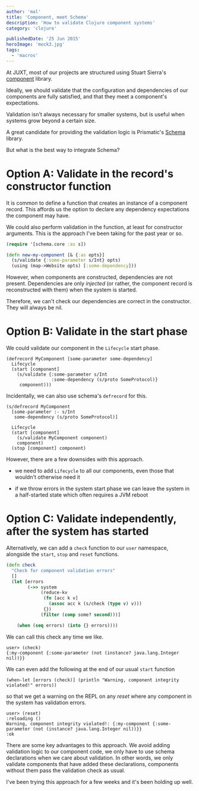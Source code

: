```yaml
---
author: 'mal'
title: 'Component, meet Schema'
description: 'How to validate Clojure component systems'
category: 'clojure'

publishedDate: '25 Jun 2015'
heroImage: 'mock3.jpg'
tags:
  - 'macros'
---
```


At JUXT, most of our projects are structured using Stuart Sierra's
[component](https://github.com/stuartsierra/component) library.

Ideally, we should validate that the configuration and dependencies of
our components are fully satisfied, and that they meet a component's
expectations.

Validation isn't always necessary for smaller systems, but is useful
when systems grow beyond a certain size.

A great candidate for providing the validation logic is Prismatic's
[Schema](https://github.com/Prismatic/schema) library.

But what is the best way to integrate Schema?

# Option A: Validate in the record's constructor function

It is common to define a function that creates an instance of a
component record. This affords us the option to declare any dependency
expectations the component may have.

We could also perform validation in the function, at least for
constructor arguments. This is the approach I've been taking for the
past year or so.

```clojure
(require '[schema.core :as s])

(defn new-my-component [& {:as opts}]
  (s/validate {:some-parameter s/Int} opts)
  (using (map->Website opts) [:some-dependency]))
```

However, when components are constructed, dependencies are not present.
Dependencies are only _injected_ (or rather, the component record is
reconstructed with them) when the system is started.

Therefore, we can't check our dependencies are correct in the
constructor. They will always be nil.

# Option B: Validate in the start phase

We could validate our component in the `Lifecycle` start phase.

    (defrecord MyComponent [some-parameter some-dependency]
      Lifecycle
      (start [component]
        (s/validate {:some-parameter s/Int
                     :some-dependency (s/proto SomeProtocol)}
         component)))

Incidentally, we can also use schema's `defrecord` for this.

    (s/defrecord MyComponent
      [some-parameter :- s/Int
       some-dependency (s/proto SomeProtocol)]

      Lifecycle
      (start [component]
        (s/validate MyComponent component)
        component)
      (stop [component] component)

However, there are a few downsides with this approach.

- we need to add `Lifecycle` to all our components, even those that
  wouldn't otherwise need it

- if we throw errors in the system start phase we can leave the system
  in a half-started state which often requires a JVM reboot

# Option C: Validate independently, after the system has started

Alternatively, we can add a `check` function to our `user` namespace,
alongside the `start`, `stop` and `reset` functions.

```clojure
(defn check
  "Check for component validation errors"
  []
  (let [errors
        (->> system
             (reduce-kv
              (fn [acc k v]
                (assoc acc k (s/check (type v) v)))
              {})
             (filter (comp some? second)))]

    (when (seq errors) (into {} errors))))
```

We can call this check any time we like.

    user> (check)
    {:my-component {:some-parameter (not (instance? java.lang.Integer nil))}}

We can even add the following at the end of our usual `start` function

    (when-let [errors (check)] (println "Warning, component integrity violated!" errors))

so that we get a warning on the REPL on any _reset_ where any component
in the system has validation errors.

    user> (reset)
    :reloading ()
    Warning, component integrity violated!: {:my-component {:some-parameter (not (instance? java.lang.Integer nil))}}
    :ok

There are some key advantages to this approach. We avoid adding
validation logic to our component code, we only have to use schema
declarations when we care about validation. In other words, we only
validate components that have added these declarations, components
without them pass the validation check as usual.

I've been trying this approach for a few weeks and it's been holding up
well.
